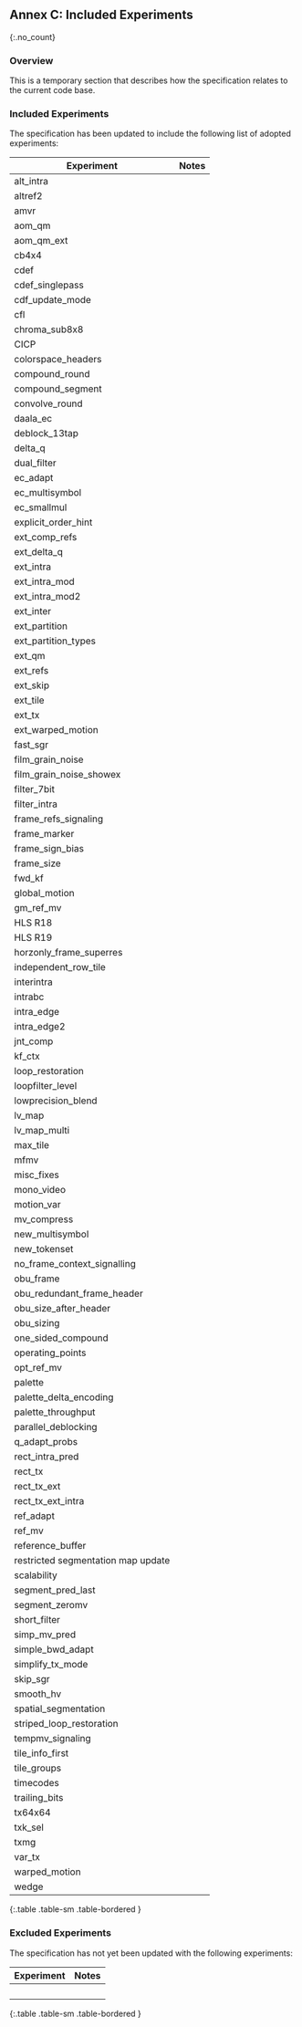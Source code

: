 ## Annex C: Included Experiments
{:.no_count}


### Overview

This is a temporary section that describes how the specification relates to the
current code base.


### Included Experiments

The specification has been updated to include the following list of adopted
experiments:

| Experiment                    | Notes
| ----------------------------- | ---------------------------
| alt_intra                     |
| altref2                       |
| amvr                          |
| aom_qm                        |
| aom_qm_ext                    |
| cb4x4                         |
| cdef                          |
| cdef_singlepass               |
| cdf_update_mode               |
| cfl                           |
| chroma_sub8x8                 |
| CICP                          |
| colorspace_headers            |
| compound_round                |
| compound_segment              |
| convolve_round                |
| daala_ec                      |
| deblock_13tap                 |
| delta_q                       |
| dual_filter                   |
| ec_adapt                      |
| ec_multisymbol                |
| ec_smallmul                   |
| explicit_order_hint           |
| ext_comp_refs                 |
| ext_delta_q                   |
| ext_intra                     |
| ext_intra_mod                 |
| ext_intra_mod2                |
| ext_inter                     |
| ext_partition                 |
| ext_partition_types           |
| ext_qm                        |
| ext_refs                      |
| ext_skip                      |
| ext_tile                      |
| ext_tx                        |
| ext_warped_motion             |
| fast_sgr                      |
| film_grain_noise              |
| film_grain_noise_showex       |
| filter_7bit                   |
| filter_intra                  |
| frame_refs_signaling          |
| frame_marker                  |
| frame_sign_bias               |
| frame_size                    |
| fwd_kf                        |
| global_motion                 |
| gm_ref_mv                     |
| HLS R18                       |
| HLS R19                       |
| horzonly_frame_superres       |
| independent_row_tile          |
| interintra                    |
| intrabc                       |
| intra_edge                    |
| intra_edge2                   |
| jnt_comp                      |
| kf_ctx                        |
| loop_restoration              |
| loopfilter_level              |
| lowprecision_blend            |
| lv_map                        |
| lv_map_multi                  |
| max_tile                      |
| mfmv                          |
| misc_fixes                    |
| mono_video                    |
| motion_var                    |
| mv_compress                   |
| new_multisymbol               |
| new_tokenset                  |
| no_frame_context_signalling   |
| obu_frame                     |
| obu_redundant_frame_header    |
| obu_size_after_header         |
| obu_sizing                    |
| one_sided_compound            |
| operating_points              |
| opt_ref_mv                    |
| palette                       |
| palette_delta_encoding        |
| palette_throughput            |
| parallel_deblocking           |
| q_adapt_probs                 |
| rect_intra_pred               |
| rect_tx                       |
| rect_tx_ext                   |
| rect_tx_ext_intra             |
| ref_adapt                     |
| ref_mv                        |
| reference_buffer              |
| restricted segmentation map update |
| scalability                   |
| segment_pred_last             |
| segment_zeromv                |
| short_filter                  |
| simp_mv_pred                  |
| simple_bwd_adapt              |
| simplify_tx_mode              |
| skip_sgr                      |
| smooth_hv                     |
| spatial_segmentation          |
| striped_loop_restoration      |
| tempmv_signaling              |
| tile_info_first               |
| tile_groups                   |
| timecodes                     |
| trailing_bits                 |
| tx64x64                       |
| txk_sel                       |
| txmg                          |
| var_tx                        |
| warped_motion                 |
| wedge                         |
{:.table .table-sm .table-bordered }


### Excluded Experiments

The specification has not yet been updated with the following experiments:

| Experiment                    | Notes
| ----------------------------- | ---------------------------
| &nbsp;                        |
{:.table .table-sm .table-bordered }


